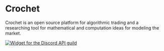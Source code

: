 # Crochet

Crochet is an open source platform for algorithmic trading and a researching
tool for mathematical and computation ideas for modeling the market.


[![Widget for the Discord API guild](https://discord.com/api/guilds/785342253253656606/widget.png?style=banner2)](https://discord.gg/discord-api)
